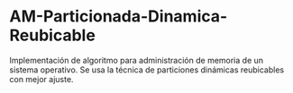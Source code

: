 # AM-Particionada-Dinamica-Reubicable
Implementación de algoritmo para administración de memoria de un sistema operativo. Se usa la técnica de particiones dinámicas reubicables con mejor ajuste.
